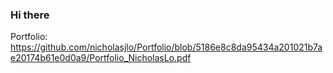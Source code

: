 ### Hi there 

Portfolio: https://github.com/nicholasjlo/Portfolio/blob/5186e8c8da95434a201021b7ae20174b61e0d0a9/Portfolio_NicholasLo.pdf



<!--
**nicholasjlo/nicholasjlo** is a ✨ _special_ ✨ repository because its `README.md` (this file) appears on your GitHub profile.

Here are some ideas to get you started:

- 🔭 I’m currently working on ...
- 🌱 I’m currently learning ...
- 👯 I’m looking to collaborate on ...
- 🤔 I’m looking for help with ...
- 💬 Ask me about ...
- 📫 How to reach me: ...
- 😄 Pronouns: ...
- ⚡ Fun fact: ...
-->

